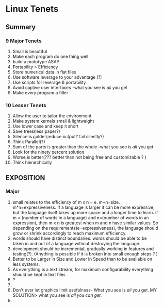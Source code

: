 # Linux Tenets

## Summary

### 9 Major Tenets

1.	Small is beautiful
2.	Make each program do one thing well
3.	build a prototype ASAP
4.	Portability > Efficiency
5.	Store numerical data in flat files
6.	Use software leverage to your advantage (?)
7.	Use scripts for leverage & portability
8.	Avoid captive user interfaces
		-what you see is *all* you get
9.	Make every program a filter

### 10 Lesser Tenets

1.	Allow the user to tailor the environment
2.	Make system kernels small & lightweight
3.	Use lower case and keep it short
4.	Save trees(less paper?)
5.	Silence is golder(reduce output? fail silently?)
6.	Think Parallel(?)
7.	Sum of the parts is greater than the whole
		-what you see is *all* you get
8.	Look for the ninety percent solution
9.	Worse is better(??? better than not being free and customizable ? )
10.	Think hierarchically

## EXPOSITION

### Major

1.	small relates to the efficiency of m x n = e. m+n=size. m*n=expressiveness. If a language is larger it can be more expressive, but the language itself takes up more space and a longer time to learn. if m = (number of words in a language) and n=(number of words in an expression), then m x n is greatest when m and n have similar values. So depending on the requirements(e=expressiveness), the language should grow or shrink accordingly to reach maximum efficiency.
2.	words should have distinct boundaries. words should be able to be taken in and out of a language without destroying the language.
3.	development should be incremental, gradually working in features and testing(?). (Anything is possible if it is broken into small enough steps ? )
4.	Better to be Larger in Size and Lower in Speed than to be available on less systems.
5.	As everything is a text stream, for maximum configurability everything should be kept in text files
6.	?
7.	
8.	Don't ever let graphics limit usefulness- What you see is *all* you get. MY SOLUTION> what you see is *all you can get*.
9. 

